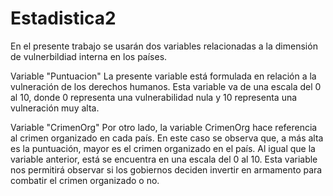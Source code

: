 # Estadistica2
En el presente trabajo se usarán dos variables relacionadas a la dimensión de vulnerbildiad interna en los países.

Variable "Puntuacion"
La presente variable está formulada en relación a la vulneración de los derechos humanos. Esta variable va de una escala del 0 al 10, donde 0 representa una vulnerabilidad nula y 10 representa una vulneración muy alta.


Variable "CrimenOrg"
Por otro lado, la variable CrimenOrg hace referencia al crimen organizado en cada país. En este caso se observa que, a más alta es la puntuación, mayor es el crimen organizado en el país. Al igual que la variable anterior, está se encuentra en una escala del 0 al 10. Esta variable nos permitirá observar si los gobiernos deciden invertir en armamento para combatir el crimen organizado o no.
